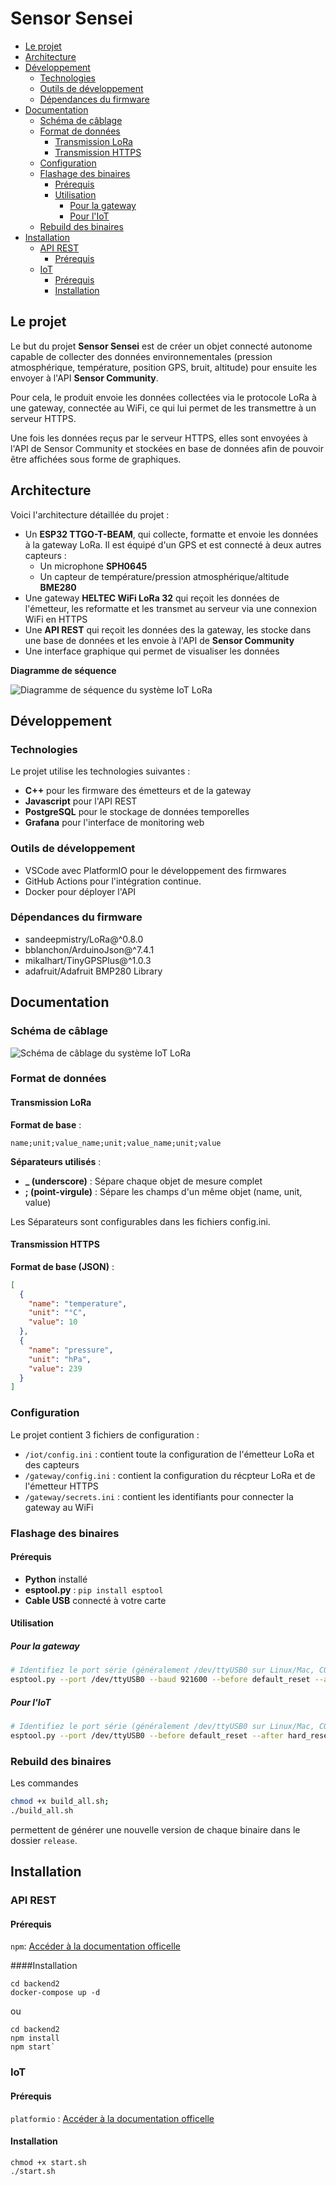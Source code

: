# Sensor Sensei

- [Le projet](#le-projet)
- [Architecture](#architecture)
- [Développement](#d-veloppement)
  * [Technologies](#technologies)
  * [Outils de développement](#outils-de-d-veloppement)
  * [Dépendances du firmware](#d-pendances-du-firmware)
- [Documentation](#documentation)
  * [Schéma de câblage](#sch-ma-de-c-blage)
  * [Format de données](#format-de-donn-es)
    + [Transmission LoRa](#transmission-lora)
    + [Transmission HTTPS](#transmission-https)
  * [Configuration](#configuration)
  * [Flashage des binaires](#flashage-des-binaires)
    + [Prérequis](#pr-requis)
    + [Utilisation](#utilisation)
      - [Pour la gateway](#pour-la-gateway)
      - [Pour l'IoT](#pour-l-iot)
  * [Rebuild des binaires](#rebuild-des-binaires)
- [Installation](#installation)
  * [API REST](#api-rest)
    + [Prérequis](#pr-requis-1)
  * [IoT](#iot)
    + [Prérequis](#pr-requis-2)
    + [Installation](#installation-1)


## Le projet

Le but du projet **Sensor Sensei** est de créer un objet connecté autonome capable de collecter des données environnementales (pression atmosphérique, température, position GPS, bruit, altitude) pour ensuite les envoyer à l'API **Sensor Community**.

Pour cela, le produit envoie les données collectées via le protocole LoRa à une gateway, connectée au WiFi, ce qui lui permet de les transmettre à un serveur HTTPS.

Une fois les données reçus par le serveur HTTPS, elles sont envoyées à l'API de Sensor Community et stockées en base de données afin de pouvoir être affichées sous forme de graphiques.

## Architecture

Voici l'architecture détaillée du projet :
- Un **ESP32 TTGO-T-BEAM**, qui collecte, formatte et envoie les données à la gateway LoRa. Il est équipé d'un GPS et est connecté à deux autres capteurs :
  - Un microphone **SPH0645**
  - Un capteur de température/pression atmosphérique/altitude **BME280**
- Une gateway **HELTEC WiFi LoRa 32** qui reçoit les données de l'émetteur, les reformatte et les transmet au serveur via une connexion WiFi en HTTPS
- Une **API REST** qui reçoit les données des la gateway, les stocke dans une base de données et les envoie à l'API de **Sensor Community**
- Une interface graphique qui permet de visualiser les données

**Diagramme de séquence**

![Diagramme de séquence du système IoT LoRa](documentation/diagramme_sequence.png)

## Développement

### Technologies

Le projet utilise les technologies suivantes :
- **C++** pour les firmware des émetteurs et de la gateway
- **Javascript** pour l'API REST
- **PostgreSQL** pour le stockage de données temporelles
- **Grafana** pour l'interface de monitoring web

### Outils de développement

- VSCode avec PlatformIO pour le développement des firmwares
- GitHub Actions pour l'intégration continue.
- Docker pour déployer l'API

### Dépendances du firmware

- sandeepmistry/LoRa@^0.8.0
- bblanchon/ArduinoJson@^7.4.1
- mikalhart/TinyGPSPlus@^1.0.3
- adafruit/Adafruit BMP280 Library

## Documentation

### Schéma de câblage

![Schéma de câblage du système IoT LoRa](documentation/schema_cablage.png)

### Format de données

#### Transmission LoRa

**Format de base** :

    name;unit;value_name;unit;value_name;unit;value
**Séparateurs utilisés** :
- **_ (underscore)** : Sépare chaque objet de mesure complet
- **; (point-virgule)** : Sépare les champs d'un même objet (name, unit, value)

Les Séparateurs sont configurables dans les fichiers config.ini.

#### Transmission HTTPS

**Format de base (JSON)** :
```json
[
  {
    "name": "temperature",
    "unit": "°C",
    "value": 10
  },
  {
    "name": "pressure",
    "unit": "hPa",
    "value": 239
  }
]
```

### Configuration

Le projet contient 3 fichiers de configuration :
- `/iot/config.ini` : contient toute la configuration de l'émetteur LoRa et des capteurs
- `/gateway/config.ini` : contient la configuration du récpteur LoRa et de l'émetteur HTTPS
- `/gateway/secrets.ini` : contient les identifiants pour connecter la gateway au WiFi

### Flashage des binaires

#### Prérequis
- **Python** installé
- **esptool.py** : `pip install esptool`
- **Cable USB** connecté à votre carte

#### Utilisation

##### Pour la gateway
```bash
# Identifiez le port série (généralement /dev/ttyUSB0 sur Linux/Mac, COM3 sur Windows)
esptool.py --port /dev/ttyUSB0 --baud 921600 --before default_reset --after hard_reset write_flash 0x10000 gateway_YYYYMMDD_HHMMSS.bin
```

##### Pour l'IoT
```bash
# Identifiez le port série (généralement /dev/ttyUSB0 sur Linux/Mac, COM3 sur Windows)
esptool.py --port /dev/ttyUSB0 --before default_reset --after hard_reset write_flash 0x10000 iot_YYYYMMDD_HHMMSS.bin
```

### Rebuild des binaires

Les commandes
```bash
chmod +x build_all.sh;
./build_all.sh
```
permettent de générer une nouvelle version de chaque binaire dans le dossier `release`.


## Installation

### API REST

#### Prérequis

`npm`: [Accéder à la documentation officelle](https://docs.npmjs.com/downloading-and-installing-node-js-and-npm)

####Installation

    cd backend2
    docker-compose up -d

ou

    cd backend2
    npm install
    npm start`

### IoT

#### Prérequis

`platformio` : [Accéder à la documentation officelle](https://docs.platformio.org/en/latest/core/installation/index.html)

#### Installation

    chmod +x start.sh
    ./start.sh
    
